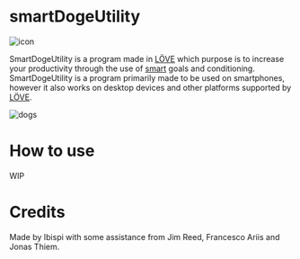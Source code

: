 # smartDogeUtility

![icon](https://i.imgur.com/efTC38v.png)

SmartDogeUtility is a program made in [LÖVE](http://love2d.org) which purpose is to increase your productivity through the use of [smart](https://en.wikipedia.org/wiki/SMART_criteria) goals and conditioning.
SmartDogeUtility is a program primarily made to be used on smartphones, however it also
works on desktop devices and other platforms supported by [LÖVE](http://love2d.org).

![dogs](https://upload.wikimedia.org/wikipedia/commons/thumb/7/7a/Cassius_Marcellus_Coolidge_-_Poker_Game_%281894%29.png/289px-Cassius_Marcellus_Coolidge_-_Poker_Game_%281894%29.png "An image of smart doges.")

# How to use

WIP

# Credits

Made by Ibispi with some assistance from Jim Reed, Francesco Ariis and Jonas Thiem.
